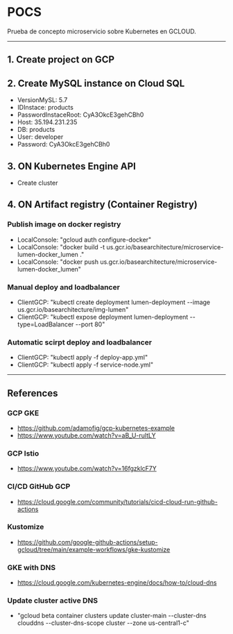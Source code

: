 # POCS
Prueba de concepto microservicio sobre Kubernetes en GCLOUD.

---

## 1. Create project on GCP
## 2. Create MySQL instance on Cloud SQL
-   VersionMySL: 5.7
-   IDInstace: products
-   PasswordInstaceRoot: CyA3OkcE3gehCBh0
-   Host: 35.194.231.235
-   DB: products
-   User: developer
-   Password: CyA3OkcE3gehCBh0
## 3. ON Kubernetes Engine API
-   Create cluster
## 4. ON Artifact registry (Container Registry)
### Publish image on docker registry
-   LocalConsole: "gcloud auth configure-docker"
-   LocalConsole: "docker build -t us.gcr.io/basearchitecture/microservice-lumen-docker_lumen ."
-   LocalConsole: "docker push us.gcr.io/basearchitecture/microservice-lumen-docker_lumen"
### Manual deploy and loadbalancer
-   ClientGCP: "kubectl create deployment lumen-deployment --image us.gcr.io/basearchitecture/img-lumen"
-   ClientGCP: "kubectl expose deployment lumen-deployment --type=LoadBalancer --port 80"
### Automatic scirpt deploy and loadbalancer
-   ClientGCP: "kubectl apply -f deploy-app.yml"
-   ClientGCP: "kubectl apply -f service-node.yml"

---
## References

### GCP GKE
-   https://github.com/adamofig/gcp-kubernetes-example
-   https://www.youtube.com/watch?v=aB_U-rultLY
### GCP Istio
-   https://www.youtube.com/watch?v=16fgzklcF7Y
### CI/CD GitHub GCP
-   https://cloud.google.com/community/tutorials/cicd-cloud-run-github-actions
### Kustomize
-   https://github.com/google-github-actions/setup-gcloud/tree/main/example-workflows/gke-kustomize
### GKE with DNS
-   https://cloud.google.com/kubernetes-engine/docs/how-to/cloud-dns


### Update cluster active DNS
-   "gcloud beta container clusters update cluster-main --cluster-dns clouddns --cluster-dns-scope cluster --zone us-central1-c"
